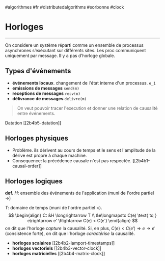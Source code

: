 #algorithmes #fr #distributedalgorithms #sorbonne #clock
# Horloges
---
On considere un système réparti comme un ensemble de processus asynchrones s’exécutant sur différents sites. Les proc communiquent uniquement par message. Il y a pas d'horloge globale.

## Types d'événements
+ **événements locaux**. changement de l'état interne d'un processus.
	`e_1`
+ **emissions de messages**
	`send(m)`
+ **receptions de messages**
	`recv(m)`
+ **délivrance de messages**
	`delivre(m)`

> On veut pouvoir tracer l'execution et donner une relation de causalité entre événements.

Datation [[2b4b5-datation]]
## Horloges physiques
+ Problème. ils dérivent au cours de temps et le sens et l'amplitude de la dérive est propre à chaque machine.
+ Consequence: la précédence causale n'est pas respectée. [[2b4b1-causal-order]]

## Horloges logiques
 **def.**
$H$: ensemble des événements de l'application (muni de l'ordre partiel $\rightarrow$)

$T$: domaine de temps (muni de l'ordre partiel $<$).
$$
\begin{align}
C: &H \longrightarrow T \\
&e\longmapsto C(e) \text{ tq } e\rightarrow e' \Rightarrow C(e) < C(e')
\end{align}
$$
on dit que l'horloge _capture_ la causalité.
Si, en plus, $C(e) < C(e') \Rightarrow e \rightarrow e'$ (consistence forte), on dit que l'horloge _caractérise_ la causalité.


+ **horloges scalaires** [[2b4b2-lamport-timestamps]]
+ **horloges vectoriels** [[2b4b3-vector-clock]]
+ **horloges matricielles** [[2b4b4-matrix-clock]]

